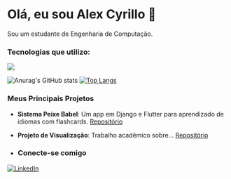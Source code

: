 # Olá, eu sou Alex Cyrillo 👋

Sou um estudante de Engenharia de Computação.

### Tecnologias que utilizo:
<p align="left">
  <a href="https://skillicons.dev">
    <img src="https://skillicons.dev/icons?i=cpp,java,python,django,flutter,html,css,javascript,postgres,git,docker" />
  </a>
</p>

![Anurag's GitHub stats](https://github-readme-stats.vercel.app/api?username=alexcyrillo&show_icons=true&theme=blueberry)
[![Top Langs](https://github-readme-stats.vercel.app/api/top-langs/?username=alexcyrillo&layout=compact&theme=blueberry)](https://github.com/anuraghazra/github-readme-stats)

### Meus Principais Projetos
- **Sistema Peixe Babel**: Um app em Django e Flutter para aprendizado de idiomas com flashcards. [Repositório](URL_DO_REPO)
- **Projeto de Visualização**: Trabalho acadêmico sobre... [Repositório](URL_DO_REPO)

- ### Conecte-se comigo
[![LinkedIn](https://img.shields.io/badge/LinkedIn-0077B5?style=for-the-badge&logo=linkedin&logoColor=white)](https://www.linkedin.com/in/alexcyrillo/)
